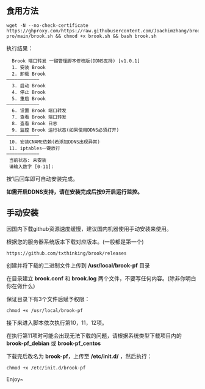 ## 食用方法
```shell
wget -N --no-check-certificate https://ghproxy.com/https://raw.githubusercontent.com/Joachimzhang/brook-pro/main/brook.sh && chmod +x brook.sh && bash brook.sh
```
执行结果：
```
  Brook 端口转发 一键管理脚本修改版(DDNS支持) [v1.0.1]  
  1. 安装 Brook
  2. 卸载 Brook
————————————
  3. 启动 Brook
  4. 停止 Brook
  5. 重启 Brook
————————————
  6. 设置 Brook 端口转发
  7. 查看 Brook 端口转发
  8. 查看 Brook 日志
  9. 监控 Brook 运行状态(如果使用DDNS必须打开)
————————————
 10. 安装CNAME依赖(若添加DDNS出现异常)
 11. iptables一键放行
————————————
 当前状态: 未安装
 请输入数字 [0-11]:
```
按1后回车即可自动安装完成。

**如需开启DDNS支持，请在安装完成后按9开启运行监控。**

## 手动安装
因国内下载github资源速度缓慢，建议国内机器使用手动安装来使用。

根据您的服务器系统版本下载对应版本。(一般都是第一个)
```
https://github.com/txthinking/brook/releases
```
创建并将下载的二进制文件上传到 **/usr/local/brook-pf** 目录

在目录建立 **brook.conf** 和 **brook.log** 两个文件，不要写任何内容。(除非你明白你在做什么)

保证目录下有3个文件后赋予权限：
```
chmod +x /usr/local/brook-pf
```
接下来进入脚本依次执行第10，11，12项。

在执行第11项时可能会出现无法下载的问题，请根据系统类型下载项目内的**brook-pf_debian** 或 **brook-pf_centos**

下载完后改名为 **brook-pf**，上传至 **/etc/init.d/** ，然后执行：
```
chmod +x /etc/init.d/brook-pf
```
Enjoy~
